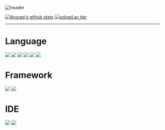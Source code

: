 ![header](https://capsule-render.vercel.app/api?type=slice&color=gradient&text=%20eFFx%20%20&height=200&fontSize=100)

[![Anurag's github stats](https://github-readme-stats.vercel.app/api?username=chanoo104&show_icons=true&theme={theme})](https://github.com/chanoo104/github-readme-stats)
[![solved.ac tier](http://mazassumnida.wtf/api/generate_badge?boj=fakehg13)](https://solved.ac/fakehg13)
* * *
# Language 
<img src="https://img.shields.io/badge/Java-007396?style=flat-square&amp;logo=Java&amp;logoColor=white"> <img src="https://img.shields.io/badge/C-A8B9CC?style=flat-square&amp;logo=C&amp;logoColor=white"> <img src="https://img.shields.io/badge/Python-3776AB?style=flat-square&amp;logo=Python&amp;logoColor=white"> <img src="https://img.shields.io/badge/HTML5-E34F26?style=flat-square&amp;logo=HTML5&amp;logoColor=white"> <img src="https://img.shields.io/badge/JavaScript-F7DF1E?style=flat-square&amp;logo=JavaScript&amp;logoColor=white"> <img src="https://img.shields.io/badge/CSS3-1572B6?style=flat-square&amp;logo=CSS3&amp;logoColor=white">
# Framework
<img src="https://img.shields.io/badge/React-61DAFB?style=flat-square&amp;logo=React&amp;logoColor=white"> <img src="https://img.shields.io/badge/Spring-6DB33F?style=flat-square&amp;logo=Spring&amp;logoColor=white">
# IDE
<img src="https://img.shields.io/badge/IntelliJ%20IDEA-000000?style=flat-square&amp;logo=intellijidea&amp;logoColor=white"> <img src="https://img.shields.io/badge/Visual%20Studio%20Code-007ACC?style=flat-square&amp;logo=visualstudiocode&amp;logoColor=white">

